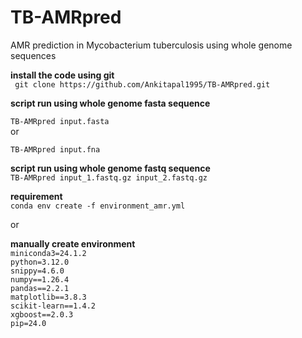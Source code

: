 # TB-AMRpred  <br />
AMR prediction in Mycobacterium tuberculosis using whole genome sequences <br />

**install the code using git** <br />
``` git clone https://github.com/Ankitapal1995/TB-AMRpred.git``` <br />

**script run using whole genome fasta sequence** <br />

```TB-AMRpred input.fasta``` <br />
or <br />

```TB-AMRpred input.fna ``` <br />

**script run using whole genome fastq sequence**  <br />
```TB-AMRpred input_1.fastq.gz input_2.fastq.gz``` <br />

 **requirement**  <br />
```conda env create -f environment_amr.yml``` <br />

 or <br />


**manually create environment** <br />
```miniconda3=24.1.2```  <br />
```python=3.12.0```  <br />
```snippy=4.6.0```  <br />
```numpy==1.26.4```  <br />
```pandas==2.2.1```  <br />
```matplotlib==3.8.3```  <br />
```scikit-learn==1.4.2```  <br />
```xgboost==2.0.3 ```  <br />
```pip=24.0```  <br />



